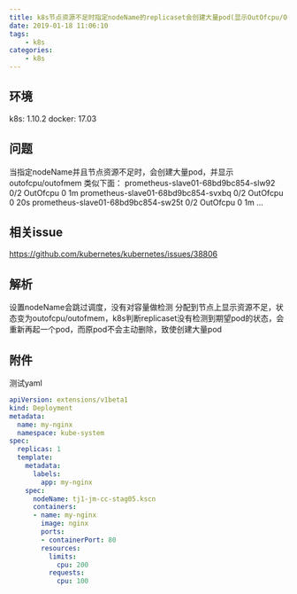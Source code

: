 ```yaml
---
title: k8s节点资源不足时指定nodeName的replicaset会创建大量pod(显示OutOfcpu/OutOfmem)
date: 2019-01-18 11:06:10
tags:
    - k8s
categories:
    - k8s
---
```

## 环境
k8s: 1.10.2
docker: 17.03
## 问题
当指定nodeName并且节点资源不足时，会创建大量pod，并显示outofcpu/outofmem
类似下面：
prometheus-slave01-68bd9bc854-slw92 0/2 OutOfcpu 0 1m
prometheus-slave01-68bd9bc854-svxbq 0/2 OutOfcpu 0 20s
prometheus-slave01-68bd9bc854-sw25t 0/2 OutOfcpu 0 1m
...
## 相关issue
https://github.com/kubernetes/kubernetes/issues/38806
## 解析
设置nodeName会跳过调度，没有对容量做检测
分配到节点上显示资源不足，状态变为outofcpu/outofmem，k8s判断replicaset没有检测到期望pod的状态，会重新再起一个pod，而原pod不会主动删除，致使创建大量pod
## 附件
测试yaml
```yaml
apiVersion: extensions/v1beta1
kind: Deployment
metadata:
  name: my-nginx
  namespace: kube-system
spec:
  replicas: 1
  template:
    metadata:
      labels:
        app: my-nginx
    spec:
      nodeName: tj1-jm-cc-stag05.kscn
      containers:
      - name: my-nginx
        image: nginx
        ports:
        - containerPort: 80
        resources:
          limits:
            cpu: 200
          requests:
            cpu: 100
```